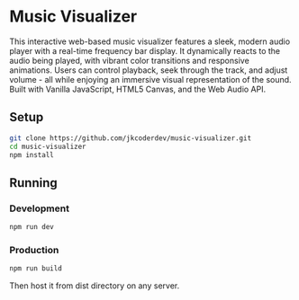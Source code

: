 # Music Visualizer

This interactive web-based music visualizer features a sleek, modern audio player with a real-time frequency bar display. It dynamically reacts to the audio being played, with vibrant color transitions and responsive animations. Users can control playback, seek through the track, and adjust volume - all while enjoying an immersive visual representation of the sound. Built with Vanilla JavaScript, HTML5 Canvas, and the Web Audio API.

## Setup

```bash
git clone https://github.com/jkcoderdev/music-visualizer.git
cd music-visualizer
npm install
```

## Running

### Development

```bash
npm run dev
```

### Production

```bash
npm run build
```

Then host it from dist directory on any server.
